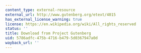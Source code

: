 ```yaml
---
content_type: external-resource
external_url: http://www.gutenberg.org/etext/4015
has_external_license_warning: true
license: https://en.wikipedia.org/wiki/All_rights_reserved
status: ''
title: Download from Project Gutenberg
uid: 5786adfc-475b-4716-b479-5d0367947a0d
wayback_url: ''
---
```

